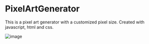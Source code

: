 # PixelArtGenerator

This is a pixel art generator with a customized pixel size. Created with javascript, html and css.

![image](https://user-images.githubusercontent.com/77820313/154823215-a244f3ce-6943-4582-bd82-e4789f81cf46.png)
